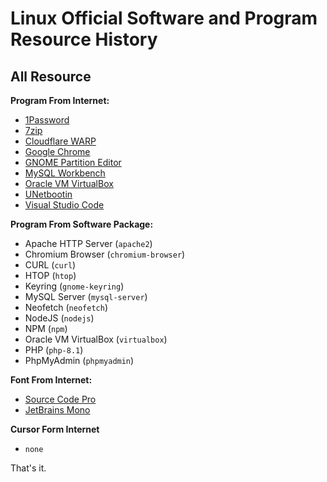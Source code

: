 Linux Official Software and Program Resource History
====================================================
## All Resource
**Program From Internet:**
- [1Password](https://1password.com/downloads/linux/)
- [7zip](https://www.7-zip.org/download.html)
- [Cloudflare WARP](https://developers.cloudflare.com/warp-client/get-started/linux/)
- [Google Chrome](https://www.google.com/chrome/)
- [GNOME Partition Editor](https://gparted.org/)
- [MySQL Workbench](https://www.mysql.com/products/workbench/)
- [Oracle VM VirtualBox](https://www.virtualbox.org/)
- [UNetbootin](http://unetbootin.github.io/)
- [Visual Studio Code](https://code.visualstudio.com/)

**Program From Software Package:**
- Apache HTTP Server (`apache2`)
- Chromium Browser (`chromium-browser`)
- CURL (`curl`)
- HTOP (`htop`)
- Keyring (`gnome-keyring`)
- MySQL Server (`mysql-server`)
- Neofetch (`neofetch`)
- NodeJS (`nodejs`)
- NPM (`npm`)
- Oracle VM VirtualBox (`virtualbox`)
- PHP (`php-8.1`)
- PhpMyAdmin (`phpmyadmin`)

**Font From Internet:**
- [Source Code Pro](https://fonts.google.com/specimen/Source+Code+Pro)
- [JetBrains Mono](https://www.jetbrains.com/lp/mono/)

**Cursor Form Internet**
- `none`

That's it.
